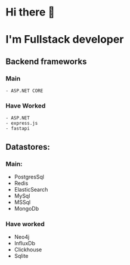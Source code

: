# Hi there 👋

<!--
**Pragrammist/Pragrammist** is a ✨ _special_ ✨ repository because its `README.md` (this file) appears on your GitHub profile.

Here are some ideas to get you started:

- 🔭 I’m currently working on like avito app
- 🌱 I’m currently learning ...
- 👯 I’m looking to collaborate on ...
- 🤔 I’m looking for help with ...
- 💬 Ask me about ...
- 📫 How to reach me: ...
- 😄 Pronouns: ...
- ⚡ Fun fact: ...
-->

# I'm Fullstack developer

## Backend frameworks
  ### Main
    - ASP.NET CORE
  ### Have Worked
    - ASP.NET
    - express.js
    - fastapi
    

## Datastores:
  ### Main:
  - PostgresSql
  - Redis
  - ElasticSearch
  - MySql
  - MSSql
  - MongoDb
  ### Have worked
   - Neo4j
   - InfluxDb
   - Clickhouse
   - Sqlite
  
  
